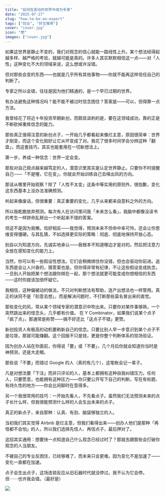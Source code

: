 ```yaml
---
title: "如何在变动的世界中成为专家"
date: "2025-07-27"
slug: "how-to-be-an-expert"
tags: ["创业", "好文推荐"]
cover: "cover.jpg"
icon: "😎"
images: ["cover.jpg"]
---
```

如果这世界是静止不变的，我们对观念的信心就能一路线性上升。某个想法经得起越多样、越严格的考验，就越可能是真的。许多人其实默默相信这一点——对「人性」这种变化不大的领域来说，这么想或许没错。



但对那些会变的东西——也就是几乎所有其他事物——你就不能再这样信任自己的判断了。



专家之所以会错，往往是因为他们精通的，是一个早已过期的世界。



有办法避免这种情况吗？能不能不被过时信念困住？答案是——可以，但得靠一点方法。



我曾经花了将近十年投资早期新创，而颇具讽刺的是，要在这领域成功，靠的正是不断砍掉重练信念的能力。



那些真正值得注意的新创点子，一开始几乎都看起来像烂主意，原因很简单：世界才刚变，而这个变化刚好让它从坏变成了对。我花了很多时间学会分辨这种「翻盘」，而这套技巧，其实也能套用在一切新想法上。



第一步，养成一种信念：世界一定会变。



那些对自己观点越来越笃定的人，潜意识里其实是认定世界静止。只要你不时提醒自己——「不是喔，它在变」，你就会开始训练自己去嗅出风的方向。



那该从哪里开始观察？除了「人性不太变」这条中等实用的原则外，很抱歉，变化这东西基本上没办法准确预测。



听起来像废话，但很重要：真正重要的变化，几乎从来都来自意料之外的方向。



所以我乾脆放弃预测。每次有人在访问里问我「未来怎么看」，我脑中都像没读书的考生一样拼命乱掰出一个听起来不错的答案。



但这不是因为我懒。恰好相反——我觉得，预测未来不但命中率可怜，还会让你思维变得僵硬。与其乱猜，不如选择更实际的策略：彻底、彻底地保持开放心态。



别自以为知道方向，先诚实地承认——我根本不知道哪边才是对的。然后把注意力全放在感知变化的能力上。



当然，你可以有一些假设性想法。它们会稍微绑住你没错，但也会驱动你前进。追东西是会让人兴奋的，猜答案也是。但你得非常有纪律，不让这些假设变成执念。
一旦别人开始把某个想法跟你绑在一起，那个想法就更可能变成你想相信的东西——这时你就该加倍怀疑它。



我相信，这种偏被动的做法，不只对判断想法有帮助，连产出想法也一样管用。真正的诀窍不是「刻意去想」，而是解决问题时，不打断那些莫名冒出来的直觉。



那些变化的风，常从某个领域专家的潜意识中吹出来。只要你对某件事够熟，一个突然跳出来的怪念头，几乎都有价值。
在 Y Combinator，如果我们说某个点子「疯了点」，那通常是称赞——搞不好还比「这点子不错」更赞。



新创投资人有极高的动机要刷新自己的信念。只要比别人早一步意识到某个点子不是垃圾，那就可能赚翻。这个回报不只是钱，更是你整个判断体系的现场验证。



因为创办人站在你面前，你得说「要」或「不要」，几个月后你就会知道你当时是神预测，还是大走眼。



那些说「不要」而错过 Google 的人（真的有几个），这笔帐会记一辈子。



凡是对想法要「下注」而非只评论的人，基本上都拥有这种自我纠错压力。任何人，只要愿意，也能拥有这种压力——你只要公开写下自己的判断。写在有标题、有持久性的地方——你会比闲聊时在意得多。



另一个我很常用的技巧：一开始先看人，不先看点子。虽然我们无法预测未来的点子长什么样，但我很能预测什么样的人会生出未来的点子。



真正的新点子，来自那种：认真、有劲、脑袋够独立的人。



当初我们其实觉得 Airbnb 是烂主意，但我们看得出来——创办人他们是那种「再怪都不会怕」的人，所以我们选择先信人、再信点子，最后押对了。



这招其实通用：想要快一点知道自己什么观念已经过时了？那就去跟那些会打破你观念的人当朋友。



不被自己的专业反困住，已经够难了，而未来只会更难。因为变化不是加速了——变化一直都在加速。



点子会生出点子，这场连锁反应从旧石器时代就没停过。我不认为它会停。
但⋯⋯也许我会错。（最好是）




![](https://prod-files-secure.s3.us-west-2.amazonaws.com/112d0858-5090-4d34-a606-b75eb8d65fd2/46476355-9cf3-4e99-9b7a-3531bc426380/1000202064.png?X-Amz-Algorithm=AWS4-HMAC-SHA256&X-Amz-Content-Sha256=UNSIGNED-PAYLOAD&X-Amz-Credential=ASIAZI2LB466YXXDXWDQ%2F20251017%2Fus-west-2%2Fs3%2Faws4_request&X-Amz-Date=20251017T165252Z&X-Amz-Expires=3600&X-Amz-Security-Token=IQoJb3JpZ2luX2VjEP7%2F%2F%2F%2F%2F%2F%2F%2F%2F%2FwEaCXVzLXdlc3QtMiJGMEQCIDh%2FO%2FZJ0SBe%2BnTX%2F1ZbhmucZHQobvbMBqmaj4NLjDmHAiAa5YEaZTdqDNkW50N6mfEyrB8xm6WxNAYQclZJ63J0zSqIBAin%2F%2F%2F%2F%2F%2F%2F%2F%2F%2F8BEAAaDDYzNzQyMzE4MzgwNSIMFKZrYz0fKLPLMQxKKtwD7UudLsCCaYgFmHMxks2cYSBYX%2FDJlWR3UEzAlUU2kJ3dg2Uzon4mMIKnhVXDwVbEXrE5TQHo1yPLkCxxjfqpI4IBGs9GLx1xpg51cDwdFEY6OWcXw7wW%2BdcICsx9%2B5hsGN21ji2rpdMpmH6aNPLN0HJdqu9CcJFFdE2C87KCxK0V5w5xnges5vocwHjpdRIkN4hc9gQYebIu28y7kewo%2Fia%2B1iVcr%2FJB%2Bl9HSpNM4Li3rmsj4i4YL%2BSmfjHaKhN%2BwtOL%2FWIILspFWWKLi2orTj8HPAMOAQ10AoM5%2BJw3I08TCs6HSl2FEAdFNuprFFrOKiSyG%2BS5OV%2FOzLTt%2B1AjdxsdFNweiXMaPewEByFH792AU%2F9WpuiWeOGiU0wrReP%2B5FcCHdronq98LgS1DBilDd%2BW9qswqKtrX5t6EFMS54Kfspzh7Yz4qLBzjYU59Ntq%2FQf2WhucAk8SgTBEO9t4UItqbw7S5M2PbcsyP%2Fb8ThijfWhtAsKHqA9jAyz%2BMAoVZeEnWuueeBTij5VlxUzGvgGTpKj37WAi%2FHd07ec17N5S%2FD%2BBOMd8M4%2FsmvtNl4jq%2Bbv2VpNK7CrKEN%2BP20gJ8U9gHcwZH9gmrbY%2BWFDlytMuKA0LMnI76lZHgHcwjpPJxwY6pgHD8xIbB%2F8MjY4%2BEfNmgjoO6hmK5NqLTzV6B65O8qggO1ifdCzwCOWLCHLNcR5J%2FSoHX5l01EcN0V1S2uQFsvQAHSTLo%2BWtAE8YkNWux56ZwNMfwCF%2BLUirSbJ08qvpZpnrtidTzKg9BwJpO41xYYkZ%2BAR46ynE43sadewBn1RaBBBRvAhK1VF7IteNtA%2FaLj4sbPtUs2kguop7zh49PUinryc21%2F4P&X-Amz-Signature=60df4ac9af3e0180bf93f1e2e5e1a420384603b6a2083f9772b30c036d0c609b&X-Amz-SignedHeaders=host&x-amz-checksum-mode=ENABLED&x-id=GetObject)

